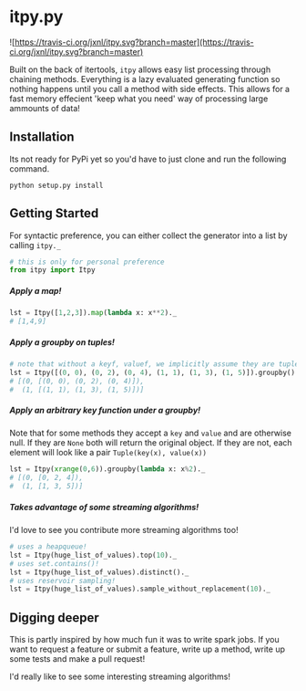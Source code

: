 itpy.py
=========

![https://travis-ci.org/jxnl/itpy.svg?branch=master](https://travis-ci.org/jxnl/itpy.svg?branch=master)

Built on the back of itertools, `itpy` allows easy list processing through chaining methods.
Everything is a lazy evaluated generating function so nothing happens until you call a method
with side effects. This allows for a fast memory effecient 'keep what you need' way of processing
large ammounts of data!


## Installation

Its not ready for PyPi yet so you'd have to just clone and run the following command.

    python setup.py install

## Getting Started

For syntactic preference, you can either collect the generator into a list by calling `itpy._`

```python
# this is only for personal preference
from itpy import Itpy
```
##### Apply a map!
```python
lst = Itpy([1,2,3]).map(lambda x: x**2)._
# [1,4,9]
```
##### Apply a groupby on tuples!
```python
# note that without a keyf, valuef, we implicitly assume they are tuples.
lst = Itpy([(0, 0), (0, 2), (0, 4), (1, 1), (1, 3), (1, 5)]).groupby()._
# [(0, [(0, 0), (0, 2), (0, 4)]),
#  (1, [(1, 1), (1, 3), (1, 5)])]
```

##### Apply an arbitrary key function under a groupby!

Note that for some methods they accept a `key` and `value` and are otherwise null.
If they are `None` both will return the original object. If they are not, each element will look like a pair `Tuple(key(x), value(x))`

```python
lst = Itpy(xrange(0,6)).groupby(lambda x: x%2)._
# [(0, [0, 2, 4]),
#  (1, [1, 3, 5])]
```
##### Takes advantage of some streaming algorithms!

I'd love to see you contribute more streaming algorithms too!

```python
# uses a heapqueue!
lst = Itpy(huge_list_of_values).top(10)._
# uses set.contains()!
lst = Itpy(huge_list_of_values).distinct()._
# uses reservoir sampling!
lst = Itpy(huge_list_of_values).sample_without_replacement(10)._
```

## Digging deeper

This is partly inspired by how much fun it was to write spark jobs.
If you want to request a feature or submit a feature, write up a method, write up some tests and make a pull request!

I'd really like to see some interesting streaming algorithms!
